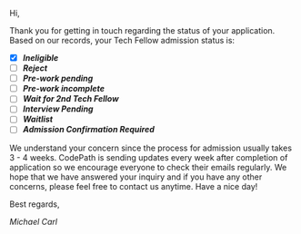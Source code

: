 Hi,

Thank you for getting in touch regarding the status of your application.  Based on our records, your Tech Fellow admission status is:

- [x] ***Ineligible***                     
- [ ] ***Reject***                          
- [ ] ***Pre-work pending***                
- [ ] ***Pre-work incomplete***             
- [ ] ***Wait for 2nd Tech Fellow***        
- [ ] ***Interview Pending***              
- [ ] ***Waitlist***                      
- [ ] ***Admission Confirmation Required*** 

We understand your concern since the process for admission usually takes 3 - 4 weeks. CodePath is sending updates every week after completion of application so we encourage everyone to check their emails regularly. We hope that we have answered your inquiry and if you have any other concerns, please feel free to contact us anytime. Have a nice day!

Best regards,

*Michael Carl*
